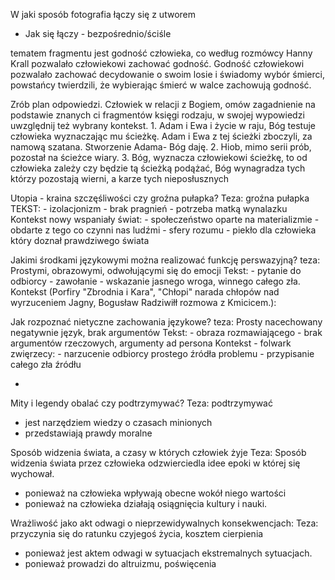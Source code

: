 W jaki sposób fotografia łączy się z utworem
- Jak się łączy - bezpośrednio/ściśle

tematem fragmentu jest godność człowieka, co według rozmówcy Hanny Krall pozwalało człowiekowi zachować godność. 
	Godność człowiekowi pozwalało zachować decydowanie o swoim losie i świadomy wybór śmierci, powstańcy twierdzili, że wybierając śmierć w walce zachowują godność.

Zrób plan odpowiedzi. Człowiek w relacji z Bogiem, omów zagadnienie na podstawie znanych ci fragmentów księgi rodzaju, w swojej wypowiedzi uwzględnij też wybrany kontekst.
	1. Adam i Ewa i życie w raju, Bóg testuje człowieka wyznaczając mu ścieżkę. Adam i Ewa z tej ścieżki zboczyli, za namową szatana. Stworzenie Adama- Bóg daję. 
	2. Hiob, mimo serii prób, pozostał na ścieżce wiary.
	3. Bóg, wyznacza człowiekowi ścieżkę, to od człowieka zależy czy będzie tą ścieżką podążać, Bóg wynagradza tych którzy pozostają wierni, a karze tych nieposłusznych

Utopia - kraina szczęśliwości czy groźna pułapka?
	Teza: groźna pułapka
		TEKST:
		 - izolacjonizm
		 - brak pragnień
		 - potrzeba matką wynalazku
		 Kontekst nowy wspaniały świat: 
		 - społeczeństwo oparte na materializmie
		 - obdarte z tego co czynni nas ludźmi - sfery rozumu
		 - piekło dla człowieka który doznał prawdziwego świata

Jakimi środkami językowymi można realizować funkcję perswazyjną?
	teza: Prostymi, obrazowymi, odwołującymi się do emocji
	Tekst:
		- pytanie do odbiorcy
		- zawołanie
		- wskazanie jasnego wroga, winnego całego zła.
	Kontekst (Porfiry "Zbrodnia i Kara", "Chłopi" narada chłopów nad wyrzuceniem Jagny, Bogusław Radziwiłł rozmowa z Kmicicem.): 

Jak rozpoznać nietyczne zachowania językowe?
	teza: Prosty nacechowany negatywnie język, brak argumentów
	Tekst:
	- obraza rozmawiającego
	- brak argumentów rzeczowych, argumenty ad persona
	Kontekst - folwark zwięrzecy:
	- narzucenie odbiorcy prostego źródła problemu
	- przypisanie całego zła źródłu

- 

Mity i legendy obalać czy podtrzymywać?
Teza: podtrzymywać
- jest narzędziem wiedzy o czasach minionych
- przedstawiają prawdy moralne

Sposób widzenia świata, a czasy w których człowiek żyje
Teza: Sposób widzenia świata przez człowieka odzwierciedla idee epoki w której się wychował.
- ponieważ na człowieka wpływają obecne wokół niego wartości
- ponieważ na człowieka działają osiągnięcia kultury i nauki.


Wrażliwość jako akt odwagi o nieprzewidywalnych konsekwencjach:
Teza: przyczynia się do ratunku czyjegoś życia, kosztem cierpienia
- ponieważ jest aktem odwagi w sytuacjach ekstremalnych sytuacjach. 
- ponieważ prowadzi do altruizmu, poświęcenia